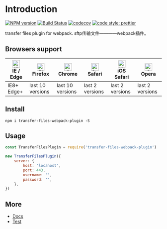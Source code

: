 # Introduction

[![NPM version](https://img.shields.io/npm/v/transfer-files-webpack-plugin.svg?style=flat)](https://www.npmjs.com/package/transfer-files-webpack-plugin)
[![Build Status](https://travis-ci.org/Ipxxiao/transfer-files-webpack-plugin.svg?branch=master)](https://travis-ci.org/Ipxxiao/transfer-files-webpack-plugin)
[![codecov](https://codecov.io/gh/Ipxxiao/transfer-files-webpack-plugin/branch/master/graph/badge.svg)](https://codecov.io/gh/Ipxxiao/transfer-files-webpack-plugin)
[![code style: prettier](https://img.shields.io/badge/code_style-prettier-ff69b4.svg?style=flat-square)](https://github.com/prettier/prettier)

transfer files plugin for webpack. sftp传输文件————webpack插件。

## Browsers support

| [<img src="https://raw.githubusercontent.com/alrra/browser-logos/master/src/edge/edge_48x48.png" alt="IE / Edge" width="24px" height="24px" />](http://godban.github.io/browsers-support-badges/)</br>IE / Edge | [<img src="https://raw.githubusercontent.com/alrra/browser-logos/master/src/firefox/firefox_48x48.png" alt="Firefox" width="24px" height="24px" />](http://godban.github.io/browsers-support-badges/)</br>Firefox | [<img src="https://raw.githubusercontent.com/alrra/browser-logos/master/src/chrome/chrome_48x48.png" alt="Chrome" width="24px" height="24px" />](http://godban.github.io/browsers-support-badges/)</br>Chrome | [<img src="https://raw.githubusercontent.com/alrra/browser-logos/master/src/safari/safari_48x48.png" alt="Safari" width="24px" height="24px" />](http://godban.github.io/browsers-support-badges/)</br>Safari | [<img src="https://raw.githubusercontent.com/alrra/browser-logos/master/src/safari-ios/safari-ios_48x48.png" alt="iOS Safari" width="24px" height="24px" />](http://godban.github.io/browsers-support-badges/)</br>iOS Safari | [<img src="https://raw.githubusercontent.com/alrra/browser-logos/master/src/opera/opera_48x48.png" alt="Opera" width="24px" height="24px" />](http://godban.github.io/browsers-support-badges/)</br>Opera |
| --------------------------------------------------------------------------------------------------------------------------------------------------------------------------------------------------------------- | ----------------------------------------------------------------------------------------------------------------------------------------------------------------------------------------------------------------- | ------------------------------------------------------------------------------------------------------------------------------------------------------------------------------------------------------------- | ------------------------------------------------------------------------------------------------------------------------------------------------------------------------------------------------------------- | ----------------------------------------------------------------------------------------------------------------------------------------------------------------------------------------------------------------------------- | --------------------------------------------------------------------------------------------------------------------------------------------------------------------------------------------------------- |
| IE8+ Edge+                                                                                                                                                                                                      | last 10 versions                                                                                                                                                                                                  | last 10 versions                                                                                                                                                                                              | last 2 versions                                                                                                                                                                                               | last 2 versions                                                                                                                                                                                                               | last 2 versions                                                                                                                                                                                           |

## Install

``` base
npm i transfer-files-webpack-plugin -S
```

## Usage

``` javascript 
const TransferFilesPlugin = require('transfer-files-webpack-plugin')
```


``` javascript
new TransferFilesPlugin({
    server: {
        host: 'locahost',
        port: 443,
        username: '',
        password: '',
    },
})
```

## More
- [Docs](https://github.com/Ipxxiao/transfer-files-webpack-plugin/tree/master/docs)
- [Test](https://github.com/Ipxxiao/transfer-files-webpack-plugin/blob/master/__tests__/index.spec.ts)
